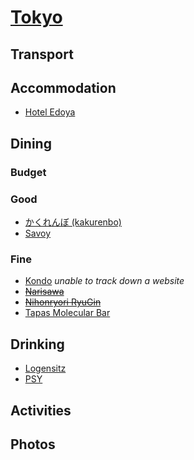 # [Tokyo](http://en.wikipedia.org/wiki/Tokyo)

## Transport

## Accommodation

* [Hotel Edoya](http://www.hoteledoya.com)

## Dining

### Budget

### Good

* [かくれんぼ (kakurenbo)](http://goo.gl/maps/o4ySP)
* [Savoy](http://www.savoy.vc)

### Fine

* [Kondo](https://plus.google.com/117188319550110464036/about?gl=US&hl=en) *unable to track down a website*
* ~~[Narisawa](http://www.narisawa-yoshihiro.com/en/openning.html)~~
* ~~[Nihonryori RyuGin](http://www.nihonryori-ryugin.com/index_en.html)~~
* [Tapas Molecular Bar](http://www.mandarinoriental.com/tokyo/dining/molecular/)

## Drinking

* [Logensitz](http://www.bar-kansai.net/shop_bar.php?data=1)
* [PSY](http://www.bar-psy.com)

## Activities

## Photos
